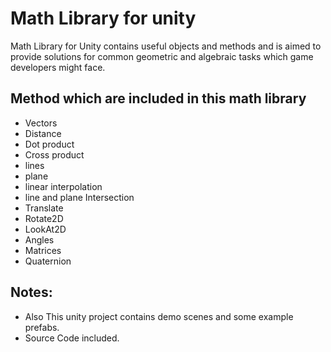 # Math Library for unity

Math Library for Unity contains useful objects and methods and is aimed to provide solutions for 
common geometric and algebraic tasks which game developers might face.

## Method which are included in this math library
  - Vectors
  - Distance
  - Dot product
  - Cross product
  - lines
  - plane
  - linear interpolation
  - line and plane Intersection
  - Translate
  - Rotate2D
  - LookAt2D
  - Angles
  - Matrices
  - Quaternion

## Notes:
 - Also This unity project contains demo scenes and some example prefabs.
 - Source Code included.
